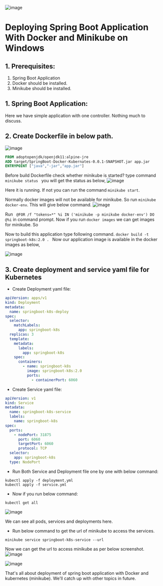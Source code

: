 ![image](https://user-images.githubusercontent.com/8769673/134659883-da20ee62-e053-45fc-a723-487f09581991.png)

# Deploying Spring Boot Application With Docker and Minikube on Windows

## 1. Prerequisites:
1) Spring Boot Application
2) Docker should be installed.
3) Minikube should be installed.

## 1. Spring Boot Application:
Here we have simple application with one controller. Nothing much to discuss.

## 2. Create Dockerfile in  below path.
![image](https://user-images.githubusercontent.com/8769673/134660602-d33daffb-4584-4ced-a44e-70a10c692fa9.png)

```Dockerfile
FROM adoptopenjdk/openjdk11:alpine-jre
ADD target/SpringBoot-Docker-Kubernates-0.0.1-SNAPSHOT.jar app.jar
ENTRYPOINT ["java","-jar","app.jar"]
```
Before build Dockerfile check whether minikube is started?
type command ```minikube status ```
you will get the status as below,
![image](https://user-images.githubusercontent.com/8769673/134661341-b577ea42-3693-45a5-ae77-6e8b8001cdc8.png)

Here it is running. If not you can run the command ``` minikube start ```.

Normally docker images will not be available for minikube. So run ```minikube docker-env```. This will give below command.
![image](https://user-images.githubusercontent.com/8769673/134661870-54683154-00aa-45c9-9807-dce59df01a3c.png)

Run 
``` @FOR /f "tokens=*" %i IN ('minikube -p minikube docker-env') DO @%i``` in command prompt. Now if you run ```docker images``` we can get images for minikube. So

Now to build this application type following command. 
````docker build -t springboot-k8s:2.0 . ````
Now our application image is available in the docker images as below,

![image](https://user-images.githubusercontent.com/8769673/134662595-3d08179d-fc31-4f22-8417-25ea595a68f2.png)

## 3. Create deployment and service yaml file for Kubernetes
* Create Deployment yaml file:
```yaml
apiVersion: apps/v1
kind: Deployment
metadata:
  name: springboot-k8s-deploy
spec:
  selector:
    matchLabels:
      app: springboot-k8s
  replicas: 3
  template:
    metadata:
      labels:
        app: springboot-k8s
    spec:
      containers:
        - name: springboot-k8s
          image: springboot-k8s:2.0
          ports:
            - containerPort: 6060
```
* Create Service yaml file:
```yaml
apiVersion: v1
kind: Service
metadata:
  name: springboot-k8s-service
  labels:
    name: springboot-k8s
spec:
  ports:
    - nodePort: 31875
      port: 6060
      targetPort: 6060
      protocol: TCP
  selector:
    app: springboot-k8s
  type: NodePort
```
* Run Both Service and Deployment file one by one with below command:
```script
kubectl apply -f deployment.yml
kubectl apply -f service.yml
```
* Now if you run below command:
```script
kubectl get all
```
![image](https://user-images.githubusercontent.com/8769673/134665455-18c32e82-24fe-4e1f-8b66-34510d933948.png)

We can see all pods, services and deployments here.

* Run below command to get the url of minikube to access the services.
```script
minikube service springboot-k8s-service --url
```
Now we can get the url to access minikube as per below screenshot.
![image](https://user-images.githubusercontent.com/8769673/134665966-d6cbc86b-f25a-448c-8801-f4244a2a5ffe.png)

![image](https://user-images.githubusercontent.com/8769673/134666081-ba1b9d84-52c9-466d-980a-71897b94ce8d.png)

That's all about deployment of spring boot application with Docker and kubernetes (minikube). 
We'll catch up with other topics in future. 